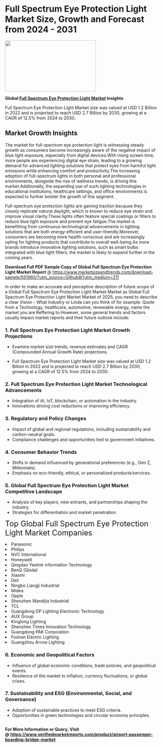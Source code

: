 <H1>Full Spectrum Eye Protection Light Market Size, Growth and Forecast from 2024 - 2031</H1><img class="aligncenter size-medium wp-image-584254" src="https://thirdeyenews.in/wp-content/uploads/2024/09/Global-Market-Research-300x168.jpeg" alt="" width="300" height="168" /><p><strong>Global&nbsp;<a href="https://www.marketsizeandtrends.com/download-sample/551960/?utm_source=Github8j?utm_medium=211">Full Spectrum Eye Protection Light Market</a> Insights</strong></p><p>Full Spectrum Eye Protection Light Market size was valued at USD 1.2 Billion in 2022 and is projected to reach USD 2.7 Billion by 2030, growing at a CAGR of 12.5% from 2024 to 2030.</p><p><h2>Market Growth Insights</h2> <p>The market for full-spectrum eye protection light is witnessing steady growth as consumers become increasingly aware of the negative impact of blue light exposure, especially from digital devices.With rising screen time, more people are experiencing digital eye strain, leading to a growing demand for advanced lighting solutions that protect eyes from harmful light emissions while enhancing comfort and productivity.The increasing adoption of full-spectrum lights in both personal and professional environments, alongside the rise of wellness trends, is driving this market.Additionally, the expanding use of such lighting technologies in educational institutions, healthcare settings, and office environments is expected to further bolster the growth of this segment.</p> <p>Full-spectrum eye protection lights are gaining traction because they closely replicate natural daylight, which is known to reduce eye strain and improve visual clarity.These lights often feature special coatings or filters to reduce blue light exposure and prevent eye fatigue.The market is benefitting from continuous technological advancements in lighting solutions that are both energy-efficient and user-friendly.Moreover, consumers are becoming more health-conscious and are increasingly opting for lighting products that contribute to overall well-being.As more brands introduce innovative lighting solutions, such as smart bulbs integrated with blue light filters, the market is likely to expand further in the coming years.</p> <p><span class=""><strong>Download Full PDF Sample Copy of Global Full Spectrum Eye Protection Light Market Report</strong> @ <a href="https://www.marketsizeandtrends.com/download-sample/551960/?utm_source=Github8j?utm_medium=211" target="_blank">https://www.marketsizeandtrends.com/download-sample/551960/?utm_source=Github8j?utm_medium=211</a></span></p><p>In order to make an accurate and perceptive description of future scope of a Global&nbsp;Full Spectrum Eye Protection Light Market Market as Global&nbsp;Full Spectrum Eye Protection Light Market Market of 2025, you need to describe a clear Vision &ndash; What Industry or Linda can you think of for example: Quote from a Technology, healthcare, automotive, renewable energy, name the market you are Reffering to.However, some general trends and factors usually impact market reports and their future outlook include:</p><h3>1.&nbsp;<strong>Full Spectrum Eye Protection Light Market Growth Projections</strong></h3><ul><li>Examine market size trends, revenue estimates and CAGR (Compounded Annual Growth Rate) projections.</li><li><p>Full Spectrum Eye Protection Light Market size was valued at USD 1.2 Billion in 2022 and is projected to reach USD 2.7 Billion by 2030, growing at a CAGR of 12.5% from 2024 to 2030.</p></li></ul><h3>2.&nbsp;<strong>Full Spectrum Eye Protection Light Market Technological Advancements</strong></h3><ul><li>Integration of AI, IoT, blockchain, or automation in the industry.</li><li>Innovations driving cost reductions or improving efficiency.</li></ul><h3>3.&nbsp;<strong>Regulatory and Policy Changes</strong></h3><ul><li>Impact of global and regional regulations, including sustainability and carbon-neutral goals.</li><li>Compliance challenges and opportunities tied to government initiatives.</li></ul><h3>4.&nbsp;<strong>Consumer Behavior Trends</strong></h3><ul><li>Shifts in demand influenced by generational preferences (e.g., Gen Z, Millennials).</li><li>Emphasis on eco-friendly, ethical, or personalized products/services.</li></ul><h3>5.&nbsp;<strong>Global Full Spectrum Eye Protection Light Market Competitive Landscape</strong></h3><ul><li>Analysis of key players, new entrants, and partnerships shaping the industry.</li><li>Strategies for differentiation and market penetration.</li></ul><p data-pm-slice="1 1 []"><span style="color: inherit; font-family: inherit; font-size: 25px;">Top Global Full Spectrum Eye Protection Light Market Companies</span></p><div class="" data-test-id=""><p><li>Panasonic</li><li> Philips</li><li> NVC International</li><li> Honeywell</li><li> Qingdao Yeelink information Technology</li><li> BenQ (Qisda)</li><li> Xiaomi</li><li> Deli</li><li> Ningbo Liangji Industrial</li><li> Midea</li><li> Opple</li><li> Shenzhen Wandijia Industrial</li><li> TCL</li><li> Guangdong DP Lighting Electronic Technology</li><li> AUX Group</li><li> Kinglong Lighting</li><li> Shenzhen Times Innovation Technology</li><li> Guangdong PAK Corporation</li><li> Foshan Electric Lighting</li><li> Guangzhou Arrow Lighting</li></p></div><h3>6.&nbsp;<strong>Economic and Geopolitical Factors</strong></h3><ul><li>Influence of global economic conditions, trade policies, and geopolitical events.</li><li>Resilience of the market to inflation, currency fluctuations, or global crises.</li></ul><h3>7.&nbsp;<strong>Sustainability and ESG (Environmental, Social, and Governance)</strong></h3><ul><li>Adoption of sustainable practices to meet ESG criteria.</li><li>Opportunities in green technologies and circular economy principles.</li></ul><h2><strong style="font-size: 14px;">For More Information or Query, Visit @&nbsp;</strong><a style="background-color: #ffffff; font-size: 14px;" href="https://www.marketsizeandtrends.com/report/full-spectrum-eye-protection-light-market/" target="_blank">https://www.verifiedmarketreports.com/product/airport-passenger-boarding-bridge-market</a></h2>